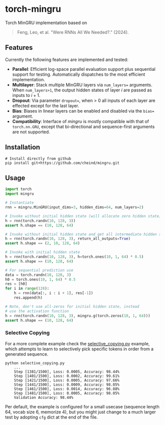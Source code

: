 # torch-mingru
Torch MinGRU implementation based on 

> Feng, Leo, et al. "Were RNNs All We Needed?." (2024).

## Features
Currently the following features are implemented and tested:

 - **Parallel**: Efficient log-space parallel evaluation support plus sequential support for testing. Automatically dispatches to the most efficient implementation.
 - **Multilayer**: Stack multiple MinGRU layers via `num_layers=` arguments. When `num_layers>1`, the output hidden states of layer $i$ are passed as inputs to $i+1$.
 - **Dropout**: Via parameter `dropout=`, when > 0 all inputs of each layer are effected except for the last layer.
 - **Bias**: Biases in linear layers can be enabled and disabled via the `bias=` argument.
 - **Compatibility**: Interface of *mingru* is mostly compatible with that of `torch.nn.GRU`, except that bi-directional and sequence-first arguments are not supported.

## Installation

```shell
# Install directly from github
pip install git+https://github.com/cheind/mingru.git
```

## Usage

```python
import torch
import mingru

# Instantiate
rnn = mingru.MinGRU(input_dims=3, hidden_dims=64, num_layers=2)

# Invoke without initial hidden state (will allocate zero hidden state)
h = rnn(torch.randn(10, 128, 3))
assert h.shape == (10, 128, 64)

# Invoke without initial hidden state and get all intermediate hidden states
h = rnn(torch.randn(10, 128, 3), return_all_outputs=True)
assert h.shape == (2, 10, 128, 64)

# Invoke with initial hidden state
h = rnn(torch.randn(10, 128, 3), h=torch.ones(10, 1, 64) * 0.5)
assert h.shape == (10, 128, 64)

# For sequential prediction use
data = torch.randn(10, 128, 3)
h0 = torch.ones(10, 1, 64) * 0.5
res = [h0]
for i in range(128):
    h = rnn(data[:, i : i + 1], res[-1])
    res.append(h)

# Note, don't use all-zeros for initial hidden state, instead
# use the activation function
h = rnn(torch.randn(10, 128, 3), mingru.g(torch.zeros(10, 1, 64)))
assert h.shape == (10, 128, 64)
```

### Selective Copying
For a more complete example check the [selective_copying.py](./selective_copying.py) example, which attempts to learn to selectively pick specific tokens in order from a generated sequence.

```shell
python selective_copying.py
    ...
    Step [1381/1500], Loss: 0.0005, Accuracy: 98.44%
    Step [1401/1500], Loss: 0.0002, Accuracy: 99.61%
    Step [1421/1500], Loss: 0.0005, Accuracy: 97.66%
    Step [1441/1500], Loss: 0.0009, Accuracy: 98.05%
    Step [1461/1500], Loss: 0.0014, Accuracy: 96.88%
    Step [1481/1500], Loss: 0.0005, Accuracy: 98.05%
    Validation Accuracy: 98.44%
```

Per default, the example is configured for a small usecase (sequence length 64, vocab size 6, memorize 4), but you might just change to a much larger test by adopting `cfg` dict at the end of the file.
